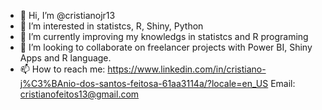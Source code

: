 - 👋 Hi, I’m @cristianojr13
- 👀 I’m interested in statistcs, R, Shiny, Python
- 🌱 I’m currently improving my knowledgs in statistcs and R programing
- 💞️ I’m looking to collaborate on freelancer projects with Power BI, Shiny Apps and R language.
- 📫 How to reach me:
    https://www.linkedin.com/in/cristiano-j%C3%BAnio-dos-santos-feitosa-61aa3114a/?locale=en_US
    Email: cristianofeitos13@gmail.com

<!---
cristianojr13/cristianojr13 is a ✨ special ✨ repository because its `README.md` (this file) appears on your GitHub profile.
You can click the Preview link to take a look at your changes.
--->

